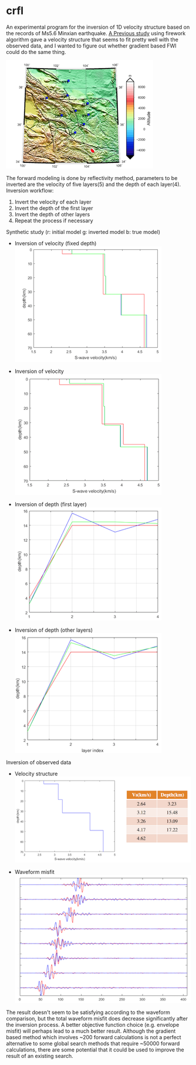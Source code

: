# crfl

An experimental program for the inversion of 1D velocity structure based on the records of Ms5.6 Minxian earthquake. [A Previous study](https://www.researchgate.net/publication/317559025_Crustal_velocity_structure_of_central_Gansu_Province_from_regional_seismic_waveform_inversion_using_firework_algorithm) using firework algorithm gave a velocity structure that seems to fit pretty well with the observed data, and I wanted to figure out whether gradient based FWI could do the same thing.

![Epicenter and station position](https://raw.githubusercontent.com/libcy/crfl/master/img/position.png)

The forward modeling is done by reflectivity method, parameters to be inverted are the velocity of five layers(5) and the depth of each layer(4). Inversion workflow:

1. Invert the velocity of each layer
2. Invert the depth of the first layer
3. Invert the depth of other layers
4. Repeat the process if necessary

Synthetic study (r: initial model  g: inverted model  b: true model)

* Inversion of velocity (fixed depth)<br>
  ![](https://raw.githubusercontent.com/libcy/crfl/master/img/syn1.png)

* Inversion of velocity<br>
  ![](https://raw.githubusercontent.com/libcy/crfl/master/img/syn2.png)

* Inversion of depth (first layer)<br>
  ![](https://raw.githubusercontent.com/libcy/crfl/master/img/syn3.png)

* Inversion of depth (other layers)<br>
  ![](https://raw.githubusercontent.com/libcy/crfl/master/img/syn4.png)

Inversion of observed data

* Velocity structure<br>
  ![](https://raw.githubusercontent.com/libcy/crfl/master/img/obs1.png)

* Waveform misfit<br>
  ![](https://raw.githubusercontent.com/libcy/crfl/master/img/obs2.png)

The result doesn't seem to be satisfying according to the waveform comparison, but the total waveform misfit does decrease significantly after the inversion process. A better objective function choice (e.g. envelope misfit) will perhaps lead to a much better result. Although the gradient based method which involves ~200 forward calculations is not a perfect alternative to some global search methods that require ~50000 forward calculations, there are some potential that it could be used to improve the result of an existing search.
